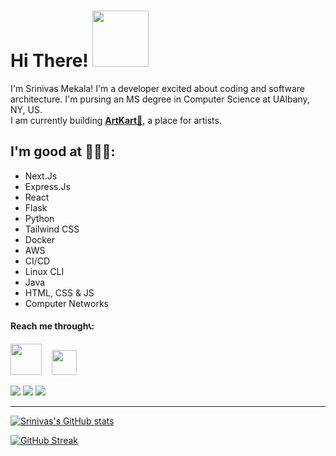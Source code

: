 
# Hi There! <img src="https://media.giphy.com/media/bcKmIWkUMCjVm/giphy.gif" width="90">
I'm Srinivas Mekala! I'm a developer excited about coding and software architecture. I'm pursing an MS degree in Computer Science at UAlbany, NY, US.
</br>
I am currently building [**ArtKart🎨**](https://github.com/sri-nivas1227/artkart), a place for artists.

 ## I'm good at 🧑🏻‍💻:
 - Next.Js
 - Express.Js
 - React
 - Flask
 - Python
 - Tailwind CSS 
 - Docker
 - AWS
 - CI/CD
 - Linux CLI
 - Java
 - HTML, CSS & JS
 - Computer Networks

#### Reach me through📞:
 [<img src="https://img.icons8.com/clouds/100/000000/gmail-new.png" height ="50px" width= "50px" >](mailto:srinivasmekala1227@gmail.com) &nbsp; &nbsp;[<img src="https://img.icons8.com/color/48/000000/whatsapp--v1.png" height ="40px" width= "40px">](https://wa.me/+919666986510)

<!-- My Socials -->
<a href="https://instagram.com/sri_nivas1227" target="blank"><img src="https://img.icons8.com/color/48/000000/instagram-new--v1.png"/></a>
<a href="https://www.linkedin.com/in/sri-nivas1227/" target="blank"><img src="https://img.icons8.com/fluency/48/000000/linkedin.png"/></a>
<a href="https://twitter.com/sri_nivas1227" target="blank"><img src="https://img.icons8.com/color/48/000000/twitter-circled--v1.png"/></a>
<hr>

<!-- my github statistics -->
[![Srinivas's GitHub stats](https://github-readme-stats.vercel.app/api?username=sri-nivas1227)](https://github.com/sri-nivas1227/github-readme-stats)

<!-- My GitHub streak -->
[![GitHub Streak](https://github-readme-streak-stats.herokuapp.com/?user=sri-nivas1227&theme=dark)](https://git.io/streak-stats)


